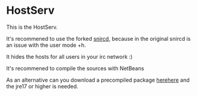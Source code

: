 # HostServ
 This is the HostServ. 
 
 It's recommened to use the forked [snircd](https://github.com/WarPigs1602/snircd), because in the original snircd is an issue with the user mode +h.
 
 It hides the hosts for all users in your irc network :)

 It's recommened to compile the sources with NetBeans

 As an alternative can you download a precompiled package [here](https://github.com/user-attachments/files/18294128/HostServ.zip)[here](https://github.com/user-attachments/files/18288350/HostServ.zip) and the jre17 or higher is needed.
